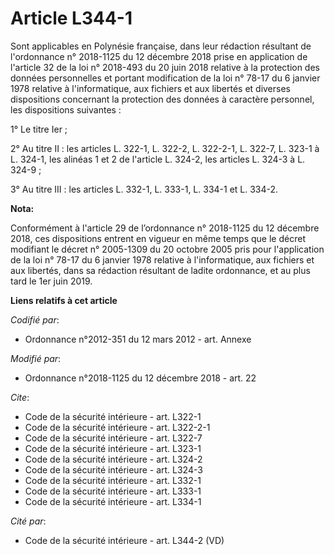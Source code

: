 # Article L344-1

Sont applicables en Polynésie française, dans leur rédaction résultant de l'ordonnance n° 2018-1125 du 12 décembre 2018 prise
en application de l'article 32 de la loi n° 2018-493 du 20 juin 2018 relative à la protection des données personnelles et
portant modification de la loi n° 78-17 du 6 janvier 1978 relative à l'informatique, aux fichiers et aux libertés et diverses
dispositions concernant la protection des données à caractère personnel, les dispositions suivantes :

1° Le titre Ier ;

2° Au titre II : les articles L. 322-1, L. 322-2, L. 322-2-1, L. 322-7, L. 323-1 à L. 324-1, les alinéas 1 et 2 de l'article
L. 324-2, les articles L. 324-3 à L. 324-9 ;

3° Au titre III : les articles L. 332-1, L. 333-1, L. 334-1 et L. 334-2.

**Nota:**

Conformément à l'article 29 de l’ordonnance n° 2018-1125 du 12 décembre 2018, ces dispositions entrent en vigueur en même
temps que le décret modifiant le décret n° 2005-1309 du 20 octobre 2005 pris pour l'application de la loi n° 78-17 du 6
janvier 1978 relative à l'informatique, aux fichiers et aux libertés, dans sa rédaction résultant de ladite ordonnance, et au
plus tard le 1er juin 2019.

**Liens relatifs à cet article**

_Codifié par_:

  - Ordonnance n°2012-351 du 12 mars 2012 - art. Annexe

_Modifié par_:

  - Ordonnance n°2018-1125 du 12 décembre 2018 - art. 22

_Cite_:

  - Code de la sécurité intérieure - art. L322-1
  - Code de la sécurité intérieure - art. L322-2-1
  - Code de la sécurité intérieure - art. L322-7
  - Code de la sécurité intérieure - art. L323-1
  - Code de la sécurité intérieure - art. L324-2
  - Code de la sécurité intérieure - art. L324-3
  - Code de la sécurité intérieure - art. L332-1
  - Code de la sécurité intérieure - art. L333-1
  - Code de la sécurité intérieure - art. L334-1

_Cité par_:

  - Code de la sécurité intérieure - art. L344-2 (VD)
